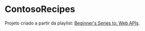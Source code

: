 # ContosoRecipes

Projeto criado a partir da playlist: [Beginner's Series to: Web APIs](https://www.youtube.com/playlist?list=PLdo4fOcmZ0oVjOKgzsWqdFVvzGL2_d72v "Beginner's Series to: Web APIs").
